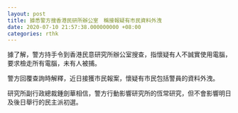 ```yaml
---
layout: post
title: 據悉警方搜香港民研所辦公室　稱接報疑有市民資料外洩
date: 2020-07-10 21:57:38.000000000 +08:00
categories: rthk
---
```


據了解，警方持手令到香港民意研究所辦公室搜查，指懷疑有人不誠實使用電腦，要求檢走所有電腦，未有人被捕。

警方回覆查詢時解釋，近日接獲市民報案，懷疑有市民包括警員的資料外洩。

研究所副行政總裁鍾劍華相信，警方行動影響研究所的恆常研究，但不會影響明日及後日舉行的民主派初選。
